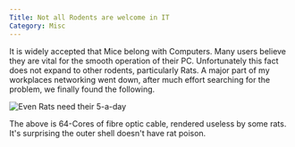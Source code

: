 ```yaml
---
Title: Not all Rodents are welcome in IT
Category: Misc
---
```


It is widely accepted that Mice belong with Computers. Many users
believe they are vital for the smooth operation of their
PC. Unfortunately this fact does not expand to other rodents,
particularly Rats. A major part of my workplaces networking went down,
after much effort searching for the problem, we finally found the
following.

![Even Rats need their 5-a-day]

The above is 64-Cores of fibre optic cable, rendered useless by some
rats. It's surprising the outer shell doesn't have rat poison.

  [Even Rats need their 5-a-day]: {{siteurl}}/images/rat-web1.jpg
    "Fibre Optics damaged by Rats"
